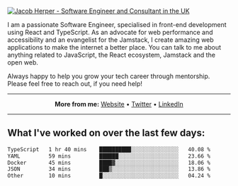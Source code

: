[![Jacob Herper - Software Engineer and Consultant in the UK](https://res.cloudinary.com/jacobherper/image/upload/v1641506277/gh-image.png)](https://jacobherper.com/)

I am a passionate Software Engineer, specialised in front-end development using React and TypeScript. As an advocate for web performance and accessibility and an evangelist for the Jamstack, I create amazing web applications to make the internet a better place. You can talk to me about anything related to JavaScript, the React ecosystem, Jamstack and the open web.

Always happy to help you grow your tech career through mentorship. Please feel free to reach out, if you need help!

---

<p align="center">
  <strong>More from me:</strong> 
  <a href="https://jacobherper.com/">Website</a> •
  <a href="https://twitter.com/intent/follow?screen_name=jakeherp&tw_p=followbutton">Twitter</a> •
  <a href="https://www.linkedin.com/in/jacobherper/">LinkedIn</a>
</p>

---

## What I've worked on over the last few days:

<!--START_SECTION:waka-->

```txt
TypeScript   1 hr 40 mins    ██████████░░░░░░░░░░░░░░░   40.08 %
YAML         59 mins         ██████░░░░░░░░░░░░░░░░░░░   23.66 %
Docker       45 mins         ████▓░░░░░░░░░░░░░░░░░░░░   18.06 %
JSON         34 mins         ███▒░░░░░░░░░░░░░░░░░░░░░   13.86 %
Other        10 mins         █░░░░░░░░░░░░░░░░░░░░░░░░   04.24 %
```

<!--END_SECTION:waka-->
